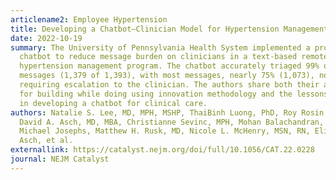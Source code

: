 ```yaml
---
articlename2: Employee Hypertension
title: Developing a Chatbot–Clinician Model for Hypertension Management
date: 2022-10-19
summary: The University of Pennsylvania Health System implemented a prototype
  chatbot to reduce message burden on clinicians in a text-based remote
  hypertension management program. The chatbot accurately triaged 99% of patient
  messages (1,379 of 1,393), with most messages, nearly 75% (1,073), not
  requiring escalation to the clinician. The authors share both their approach
  for building while doing using innovation methodology and the lessons learned
  in developing a chatbot for clinical care.
authors: Natalie S. Lee, MD, MPH, MSHP, ThaiBinh Luong, PhD, Roy Rosin, MBA,
  David A. Asch, MD, MBA, Christianne Sevinc, MPH, Mohan Balachandran, MA, MS,
  Michael Josephs, Matthew H. Rusk, MD, Nicole L. McHenry, MSN, RN, Elizabeth L.
  Asch, et al.
externallink: https://catalyst.nejm.org/doi/full/10.1056/CAT.22.0228
journal: NEJM Catalyst
---
```

